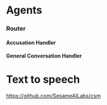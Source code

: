 # Agents

### Router

#### Accusation Handler

#### General Conversation Handler



# Text to speech
https://github.com/SesameAILabs/csm